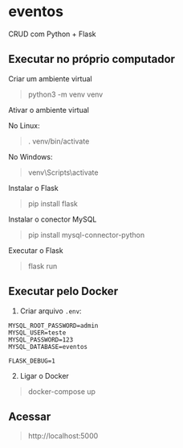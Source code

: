 # eventos
CRUD com Python + Flask

## Executar no próprio computador
Criar um ambiente virtual
  > python3 -m venv venv

Ativar o ambiente virtual
  
  No Linux:
  > . venv/bin/activate
  
  No Windows:
  > venv\Scripts\activate

Instalar o Flask
  > pip install flask

Instalar o conector MySQL
  > pip install mysql-connector-python

Executar o Flask
  > flask run

## Executar pelo Docker
1. Criar arquivo ```.env```:
```
MYSQL_ROOT_PASSWORD=admin
MYSQL_USER=teste
MYSQL_PASSWORD=123
MYSQL_DATABASE=eventos

FLASK_DEBUG=1
```

2. Ligar o Docker
  > docker-compose up

## Acessar
 > http://localhost:5000